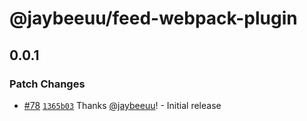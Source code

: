 # @jaybeeuu/feed-webpack-plugin

## 0.0.1

### Patch Changes

- [#78](https://github.com/jaybeeuu/jaybeeuu-dev/pull/78) [`1365b03`](https://github.com/jaybeeuu/jaybeeuu-dev/commit/1365b03a0675b6feced696f4d908867758a41e69) Thanks [@jaybeeuu](https://github.com/jaybeeuu)! - Initial release
